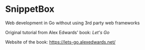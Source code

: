 # SnippetBox
Web development in Go without using 3rd party web frameworks

Original tutorial from Alex Edwards' book: *Let's Go*

Website of the book: https://lets-go.alexedwards.net/